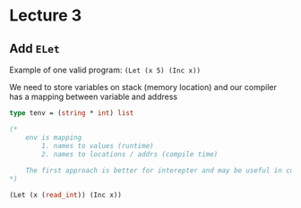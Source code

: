 # Lecture 3

## Add `ELet`

Example of one valid program: `(Let (x 5) (Inc x))` 

We need to store variables on stack (memory location) and our compiler has a mapping between variable and address
```ocaml
type tenv = (string * int) list

(*
    env is mapping 
        1. names to values (runtime)
        2. names to locations / addrs (compile time)
    
    The first approach is better for interepter and may be useful in compiler optimization part 
*)

(Let (x (read_int)) (Inc x))
```